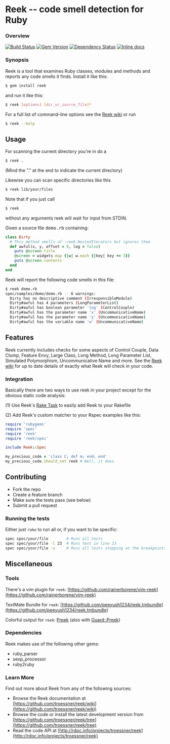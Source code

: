 # Reek -- code smell detection for Ruby


### Overview


[![Build Status](https://secure.travis-ci.org/troessner/reek.png?branch=master)](http://travis-ci.org/troessner/reek?branch=master)
[![Gem Version](https://badge.fury.io/rb/reek.png)](http://badge.fury.io/rb/reek)
[![Dependency Status](https://gemnasium.com/troessner/reek.png)](https://gemnasium.com/troessner/reek)
[![Inline docs](http://inch-pages.github.io/github/troessner/reek.png)](http://inch-pages.github.io/github/troessner/reek)


### Synopsis


Reek is a tool that examines Ruby classes, modules and methods and
reports any code smells it finds. Install it like this:

```bash
$ gem install reek
```

and run it like this:

```bash
$ reek [options] [dir_or_source_file]*
```

For a full list of command-line options see the
[Reek wiki](https://github.com/troessner/reek/wiki/command-line-options)
or run

```bash
$ reek --help
```

## Usage

For scanning the current directory you're in do a

```bash
$ reek .
```

(Mind the "." at the end to indicate the current directory)


Likewise you can scan specific directories like this

```bash
$ reek lib/your/files
```

Note that if you just call

```bash
$ reek
```

without any arguments reek will wait for input from STDIN.

Given a source file <tt>demo.rb</tt> containing:

```ruby
class Dirty
  # This method smells of :reek:NestedIterators but ignores them
  def awful(x, y, offset = 0, log = false)
    puts @screen.title
    @screen = widgets.map {|w| w.each {|key| key += 3}}
    puts @screen.contents
  end
end
```

Reek will report the following code smells in this file:

```bash
$ reek demo.rb
spec/samples/demo/demo.rb -- 6 warnings:
  Dirty has no descriptive comment (IrresponsibleModule)
  Dirty#awful has 4 parameters (LongParameterList)
  Dirty#awful has boolean parameter 'log' (ControlCouple)
  Dirty#awful has the parameter name 'x' (UncommunicativeName)
  Dirty#awful has the parameter name 'y' (UncommunicativeName)
  Dirty#awful has the variable name 'w' (UncommunicativeName)
```

## Features

Reek currently includes checks for some aspects of Control Couple,
Data Clump, Feature Envy, Large Class, Long Method, Long Parameter List,
Simulated Polymorphism, Uncommunicative Name and more.
See the [Reek wiki](https://github.com/troessner/reek/wiki/code-smells)
for up to date details of exactly what Reek will check in your code.

### Integration

Basically there are two ways to use reek in your project except for the obvious static code analysis:

(1) Use Reek's [Rake Task](https://github.com/troessner/reek/wiki/Rake-Task) to easily add Reek to your Rakefile

(2) Add Reek's custom matcher to your Rspec examples like this:

```Ruby
require 'rubygems'
require 'spec'
require 'reek'
require 'reek/spec'

include Reek::Spec

my_precious_code = 'class C; def m; end; end'
my_precious_code.should_not reek # Well, it does.
```

## Contributing

* Fork the repo
* Create a feature branch
* Make sure the tests pass (see below)
* Submit a pull request

### Running the tests

Either just `rake` to run all or, if you want to be specific:

```bash
spec spec/your/file        # Runs all tests
spec spec/your/file -l 23  # Runs test in line 23
spec spec/your/file -u     # Runs all tests stopping at the breakpoints you have set before with `debugger`
```

## Miscellaneous

### Tools

There's a vim plugin for `reek`: [https://github.com/rainerborene/vim-reek](https://github.com/rainerborene/vim-reek)

TextMate Bundle for `reek`: [https://github.com/peeyush1234/reek.tmbundle](https://github.com/peeyush1234/reek.tmbundle)

Colorful output for `reek`: [Preek](https://github.com/joenas/preek) (also with [Guard::Preek](https://github.com/joenas/guard-preek))

### Dependencies

Reek makes use of the following other gems:

* ruby_parser
* sexp_processor
* ruby2ruby

### Learn More

Find out more about Reek from any of the following sources:

* Browse the Reek documentation at [https://github.com/troessner/reek/wiki](https://github.com/troessner/reek/wiki)
* Browse the code or install the latest development version from [https://github.com/troessner/reek/tree](https://github.com/troessner/reek/tree)
* Read the code API at [http://rdoc.info/projects/troessner/reek](http://rdoc.info/projects/troessner/reek)

